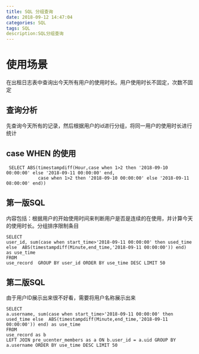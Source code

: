 ```yaml
---
title: SQL 分组查询
date: 2018-09-12 14:47:04
categories: SQL
tags: SQL 
description:SQL分组查询
---
```

# 使用场景
在出租日志表中查询出今天所有用户的使用时长。用户使用时长不固定，次数不固定

## 查询分析
先查询今天所有的记录，然后根据用户的id进行分组，将同一用户的使用时长进行统计

## case WHEN 的使用
```
 SELECT ABS(timestampdiff(Hour,case when 1>2 then '2018-09-10 00:00:00' else '2018-09-11 00:00:00' end,
            case when 1>2 then '2018-09-10 00:00:00' else '2018-09-11 08:00:00' end))
```

## 第一版SQL
内容包括：根据用户的开始使用时间来判断用户是否是连续的在使用，并计算今天的使用时长。分组排序限制条目
```
SELECT
user_id, sum(case when start_time>'2018-09-11 00:00:00' then used_time else  ABS(timestampdiff(Minute,end_time,'2018-09-11 00:00:00')) end) as use_time
FROM
use_record  GROUP BY user_id ORDER BY use_time DESC LIMIT 50
```
## 第二版SQL
由于用户ID展示出来很不好看，需要将用户名称展示出来
```
SELECT
a.username, sum(case when start_time>'2018-09-11 00:00:00' then used_time else  ABS(timestampdiff(Minute,end_time,'2018-09-11 00:00:00')) end) as use_time
FROM
use_record as b
LEFT JOIN pre_ucenter_members as a ON b.user_id = a.uid GROUP BY a.username ORDER BY use_time DESC LIMIT 50
```


